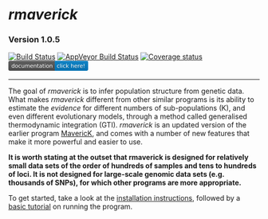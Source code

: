 # *rmaverick*
### Version 1.0.5
[![Build Status](https://travis-ci.org/bobverity/rmaverick.png?branch=develop)](https://travis-ci.org/bobverity/rmaverick)
[![AppVeyor Build Status](https://ci.appveyor.com/api/projects/status/github/bobverity/rmaverick?branch=develop&svg=true)](https://ci.appveyor.com/project/bobverity/rmaverick)
[![Coverage status](https://codecov.io/gh/bobverity/rmaverick/branch/develop/graph/badge.svg)](https://codecov.io/github/bobverity/rmaverick?branch=develop)
[![Documentation](https://github.com/bobverity/rmaverick/blob/master/R_ignore/images/documentation-click%20here!-blue.png)](https://bobverity.github.io/rmaverick/)

--------------------------------------------------------------------------------------------------------------------------------

The goal of *rmaverick* is to infer population structure from genetic data. What makes *rmaverick* different from other similar programs is its ability to estimate the *evidence* for different numbers of sub-populations (K), and even different evolutionary models, through a method called generalised thermodynamic integration (GTI). *rmaverick* is an updated version of the earlier program [MavericK](https://www.ncbi.nlm.nih.gov/pmc/articles/PMC4981280/), and comes with a number of new features that make it more powerful and easier to use.

**It is worth stating at the outset that rmaverick is designed for relatively small data sets of the order of hundreds of samples and tens to hundreds of loci. It is not designed for large-scale genomic data sets (e.g. thousands of SNPs), for which other programs are more appropriate.**

To get started, take a look at the [installation instructions](https://bobverity.github.io/rmaverick/articles/installation.html), followed by a [basic tutorial](https://bobverity.github.io/rmaverick/articles/basic_tutorial.html) on running the program.

